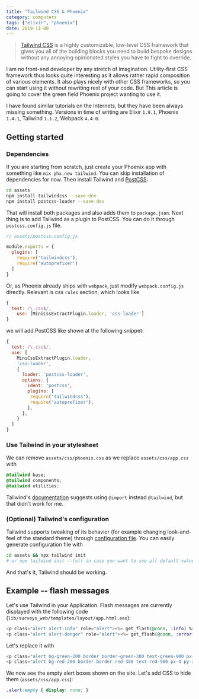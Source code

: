 ```yaml
---
title: "Tailwind CSS & Phoenix"
category: computers
tags: ["elixir", "phoenix"]
date: 2019-11-08
---
```


> [Tailwind CSS](https://tailwindcss.com/) is a highly customizable, low-level CSS framework that gives you all of the building blocks you need to build bespoke designs without any annoying opinionated styles you have to fight to override. 

I am no front-end developer by any stretch of imagination. Utility-first CSS framework thus looks quite interesting as it allows rather rapid composition of various elements. It also plays nicely with other CSS frameworks, so you can start using it without rewriting rest of your code. But This article is going to cover the green field Phoenix project wanting to use it.

I have found similar tutorials on the Internets, but they have been always missing something. Versions in time of writing are Elixir `1.9.1`, Phoenix `1.4.1`, Tailwind `1.1.2`, Webpack `4.4.0`.

## Getting started

### Dependencies

If you are starting from scratch, just create your Phoenix app with something like `mix phx.new tailwind`. You can skip installation of dependencies for now. Then install Tailwind and [PostCSS](https://github.com/postcss/postcss):

```bash
cd assets
npm install tailwindcss --save-dev
npm install postcss-loader --save-dev
```

That will install both packages and also adds them to `package.json`. Next thing is to add Tailwind as a plugin to PostCSS. You can do it through `postcss.config.js` file.

```javascript
// assets/postcss.config.js

module.exports = {
  plugins: [
    require('tailwindcss'),
    require('autoprefixer')
  ]
}
```

Or, as Phoenix already ships with `webpack`, just modify `webpack.config.js` directly. Relevant is css `rules` section, which looks like

```javascript
{
  test: /\.css$/,
    use: [MiniCssExtractPlugin.loader, 'css-loader']
}
```

we will add PostCSS like shown at the following snippet:

```javascript
{
  test: /\.css$/,
  use: [
    MiniCssExtractPlugin.loader, 
    'css-loader',
    {
      loader: 'postcss-loader',
      options: {
        ident: 'postcss',
        plugins: [
         require('tailwindcss'),
         require('autoprefixer'),
        ],
      },
    }
  ]
}
```

### Use Tailwind in your stylesheet

We can remove `assets/css/phoenix.css` as we replace `assets/css/app.css` with

```css
@tailwind base;
@tailwind components;
@tailwind utilities;
```

Tailwind's [documentation](https://tailwindcss.com/docs/installation/#2-add-tailwind-to-your-css) suggests using `@import` instead `@tailwind`, but that didn't work for me.

### (Optional) Tailwind's configuration

Tailwind supports tweaking of its behavior (for example changing look-and-feel of the standard theme) through [configuration file](https://tailwindcss.com/docs/configuration). You can easily generate configuration file with

```bash
cd assets && npx tailwind init
# or npx tailwind init --full in case you want to see all default values
```

And that's it, Tailwind should be working.

## Example -- flash messages

Let's use Tailwind in your Application. Flash messages are currently displayed with the following code (`lib/surveys_web/templates/layout/app.html.eex`):

```eex
<p class="alert alert-info" role="alert"><%= get_flash(@conn, :info) %></p>
<p class="alert alert-danger" role="alert"><%= get_flash(@conn, :error) %></p>
```

Let's replace it with

```eex
<p class="alert bg-green-200 border border-green-300 text-green-900 px-4 py-3 rounded relative" role="alert"><%= get_flash(@conn, :info) %></p>
<p class="alert bg-red-200 border border-red-300 text-red-900 px-4 py-3 rounded relative" role="alert"><%= get_flash(@conn, :error) %></p>
```

We now see the empty alert boxes shown on the site. Let's add CSS to hide them (`assets/css/app.css`):

```css
.alert:empty { display: none; }
```

